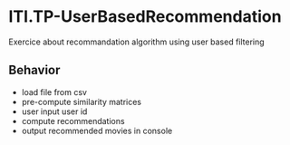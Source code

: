 # ITI.TP-UserBasedRecommendation
Exercice about recommandation algorithm using user based filtering

## Behavior
- load file from csv
- pre-compute similarity matrices
- user input user id
- compute recommendations 
- output recommended movies in console